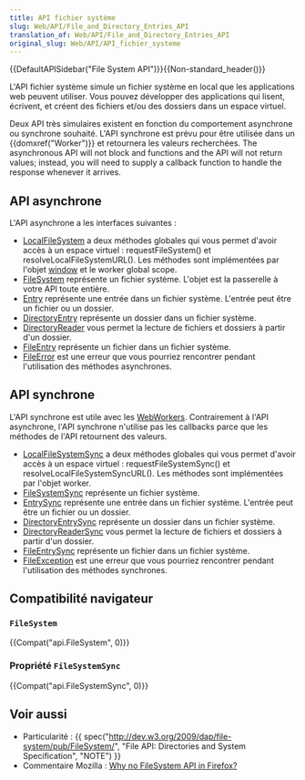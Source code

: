 ```yaml
---
title: API fichier système
slug: Web/API/File_and_Directory_Entries_API
translation_of: Web/API/File_and_Directory_Entries_API
original_slug: Web/API/API_fichier_systeme
---
```

{{DefaultAPISidebar("File System API")}}{{Non-standard_header()}}

L'API fichier système simule un fichier système en local que les applications web peuvent utiliser. Vous pouvez développer des applications qui lisent, écrivent, et créent des fichiers et/ou des dossiers dans un espace virtuel.

Deux API très simulaires existent en fonction du comportement asynchrone ou synchrone souhaité. L'API synchrone est prévu pour être utilisée dans un {{domxref("Worker")}} et retournera les valeurs recherchées. The asynchronous API will not block and functions and the API will not return values; instead, you will need to supply a callback function to handle the response whenever it arrives.

## API asynchrone

L'API asynchrone a les interfaces suivantes :

- [LocalFileSystem](/en/DOM/File_API/File_System_API/LocalFileSystem) a deux méthodes globales qui vous permet d'avoir accès à un espace virtuel : requestFileSystem() et resolveLocalFileSystemURL().  Les méthodes sont implémentées par l'objet [window](/fr/docs/window) et le worker global scope.
- [FileSystem](/en/DOM/File_API/File_System_API/FileSystem) représente un fichier système. L'objet est la passerelle à votre API toute entière.
- [Entry](/en/DOM/File_API/File_System_API/Entry) représente une entrée dans un fichier système. L'entrée peut être un fichier ou un dossier.
- [DirectoryEntry](/en/DOM/File_API/File_System_API/DirectoryEntry) représente un dossier dans un fichier système.
- [DirectoryReader](/en/DOM/File_API/File_System_API/DirectoryReader) vous permet la lecture de fichiers et dossiers à partir d'un dossier.
- [FileEntry](/en/DOM/File_API/File_System_API/FileEntry) représente un fichier dans un fichier système.
- [FileError](/en/DOM/File_API/File_System_API/FileError) est une erreur que vous pourriez rencontrer pendant l'utilisation des méthodes asynchrones.

## API synchrone

L'API synchrone est utile avec les [WebWorkers](/En/Using_web_workers). Contrairement à l'API asynchrone, l'API synchrone n'utilise pas les callbacks parce que les méthodes de l'API retournent des valeurs.

- [LocalFileSystemSync](/en/DOM/File_API/File_System_API/LocalFileSystemSync) a deux méthodes globales qui vous permet d'avoir accès à un espace virtuel : requestFileSystemSync() et resolveLocalFileSystemSyncURL(). Les méthodes sont implémentées par l'objet worker.
- [FileSystemSync](/en/DOM/File_API/File_System_API/FileSystemSync) représente un fichier système.
- [EntrySync](/en/DOM/File_API/File_System_API/EntrySync) représente une entrée dans un fichier système. L'entrée peut être un fichier ou un dossier.
- [DirectoryEntrySync](/en/DOM/File_API/File_System_API/DirectoryEntrySync) représente un dossier dans un fichier système.
- [DirectoryReaderSync](/en/DOM/File_API/File_System_API/DirectoryReaderSync)  vous permet la lecture de fichiers et dossiers à partir d'un dossier.
- [FileEntrySync](/en/DOM/File_API/File_System_API/FileEntrySync) représente un fichier dans un fichier système.
- [FileException](/en/DOM/File_API/File_System_API/FileException) est une erreur que vous pourriez rencontrer pendant l'utilisation des méthodes synchrones.

## Compatibilité navigateur

### `FileSystem`

{{Compat("api.FileSystem", 0)}}

### Propriété `FileSystemSync`

{{Compat("api.FileSystemSync", 0)}}

## Voir aussi

- Particularité : {{ spec("http://dev.w3.org/2009/dap/file-system/pub/FileSystem/", "File API: Directories and System Specification", "NOTE") }}
- Commentaire Mozilla : [Why no FileSystem API in Firefox?](https://hacks.mozilla.org/2012/07/why-no-filesystem-api-in-firefox/)
